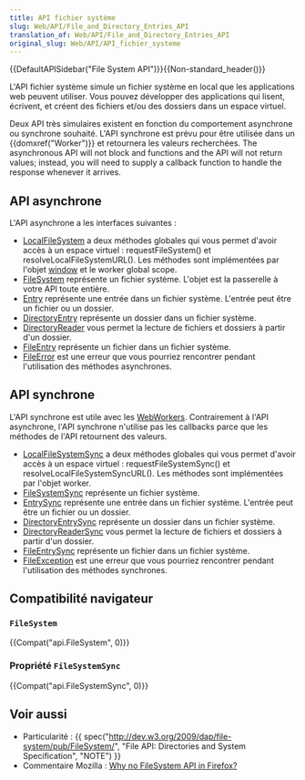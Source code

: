 ```yaml
---
title: API fichier système
slug: Web/API/File_and_Directory_Entries_API
translation_of: Web/API/File_and_Directory_Entries_API
original_slug: Web/API/API_fichier_systeme
---
```

{{DefaultAPISidebar("File System API")}}{{Non-standard_header()}}

L'API fichier système simule un fichier système en local que les applications web peuvent utiliser. Vous pouvez développer des applications qui lisent, écrivent, et créent des fichiers et/ou des dossiers dans un espace virtuel.

Deux API très simulaires existent en fonction du comportement asynchrone ou synchrone souhaité. L'API synchrone est prévu pour être utilisée dans un {{domxref("Worker")}} et retournera les valeurs recherchées. The asynchronous API will not block and functions and the API will not return values; instead, you will need to supply a callback function to handle the response whenever it arrives.

## API asynchrone

L'API asynchrone a les interfaces suivantes :

- [LocalFileSystem](/en/DOM/File_API/File_System_API/LocalFileSystem) a deux méthodes globales qui vous permet d'avoir accès à un espace virtuel : requestFileSystem() et resolveLocalFileSystemURL().  Les méthodes sont implémentées par l'objet [window](/fr/docs/window) et le worker global scope.
- [FileSystem](/en/DOM/File_API/File_System_API/FileSystem) représente un fichier système. L'objet est la passerelle à votre API toute entière.
- [Entry](/en/DOM/File_API/File_System_API/Entry) représente une entrée dans un fichier système. L'entrée peut être un fichier ou un dossier.
- [DirectoryEntry](/en/DOM/File_API/File_System_API/DirectoryEntry) représente un dossier dans un fichier système.
- [DirectoryReader](/en/DOM/File_API/File_System_API/DirectoryReader) vous permet la lecture de fichiers et dossiers à partir d'un dossier.
- [FileEntry](/en/DOM/File_API/File_System_API/FileEntry) représente un fichier dans un fichier système.
- [FileError](/en/DOM/File_API/File_System_API/FileError) est une erreur que vous pourriez rencontrer pendant l'utilisation des méthodes asynchrones.

## API synchrone

L'API synchrone est utile avec les [WebWorkers](/En/Using_web_workers). Contrairement à l'API asynchrone, l'API synchrone n'utilise pas les callbacks parce que les méthodes de l'API retournent des valeurs.

- [LocalFileSystemSync](/en/DOM/File_API/File_System_API/LocalFileSystemSync) a deux méthodes globales qui vous permet d'avoir accès à un espace virtuel : requestFileSystemSync() et resolveLocalFileSystemSyncURL(). Les méthodes sont implémentées par l'objet worker.
- [FileSystemSync](/en/DOM/File_API/File_System_API/FileSystemSync) représente un fichier système.
- [EntrySync](/en/DOM/File_API/File_System_API/EntrySync) représente une entrée dans un fichier système. L'entrée peut être un fichier ou un dossier.
- [DirectoryEntrySync](/en/DOM/File_API/File_System_API/DirectoryEntrySync) représente un dossier dans un fichier système.
- [DirectoryReaderSync](/en/DOM/File_API/File_System_API/DirectoryReaderSync)  vous permet la lecture de fichiers et dossiers à partir d'un dossier.
- [FileEntrySync](/en/DOM/File_API/File_System_API/FileEntrySync) représente un fichier dans un fichier système.
- [FileException](/en/DOM/File_API/File_System_API/FileException) est une erreur que vous pourriez rencontrer pendant l'utilisation des méthodes synchrones.

## Compatibilité navigateur

### `FileSystem`

{{Compat("api.FileSystem", 0)}}

### Propriété `FileSystemSync`

{{Compat("api.FileSystemSync", 0)}}

## Voir aussi

- Particularité : {{ spec("http://dev.w3.org/2009/dap/file-system/pub/FileSystem/", "File API: Directories and System Specification", "NOTE") }}
- Commentaire Mozilla : [Why no FileSystem API in Firefox?](https://hacks.mozilla.org/2012/07/why-no-filesystem-api-in-firefox/)
